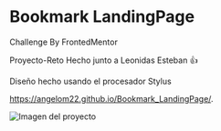 # Bookmark LandingPage
Challenge By FrontedMentor

Proyecto-Reto Hecho junto a Leonidas Esteban 👍

Diseño hecho usando el procesador Stylus

https://angelom22.github.io/Bookmark_LandingPage/.

![Imagen del proyecto](https://repository-images.githubusercontent.com/280180360/fa3f2a00-c7ab-11ea-9070-d8953063f9f7)
